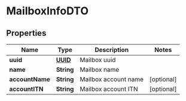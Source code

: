 # MailboxInfoDTO

## Properties
Name | Type | Description | Notes
------------ | ------------- | ------------- | -------------
**uuid** | [**UUID**](UUID.md) | Mailbox uuid | 
**name** | **String** | Mailbox name | 
**accountName** | **String** | Mailbox account name |  [optional]
**accountITN** | **String** | Mailbox account ITN |  [optional]
